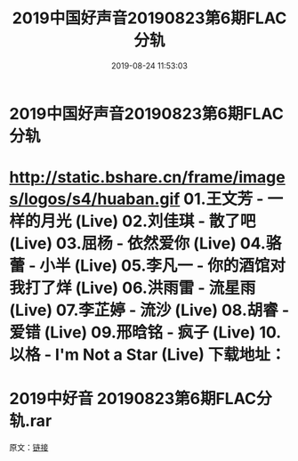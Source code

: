 ﻿---
title: 2019中国好声音20190823第6期FLAC分轨
date: 2019-08-24 11:53:03
categories: 新碟专辑、稀有等精品
tags: 华语中文
---
# 2019中国好声音20190823第6期FLAC分轨

http://static.bshare.cn/frame/images/logos/s4/huaban.gif
01.王文芳 - 一样的月光 (Live)
02.刘佳琪 - 散了吧 (Live)
03.屈杨 - 依然爱你 (Live)
04.骆蕾 - 小半 (Live)
05.李凡一 - 你的酒馆对我打了烊 (Live)
06.洪雨雷 - 流星雨 (Live)
07.李芷婷 - 流沙 (Live)
08.胡睿 - 爱错 (Live)
09.邢晗铭 - 疯子 (Live)
10.以格 - I'm Not a Star (Live)
下载地址：
==============================
2019中好音 20190823第6期FLAC分轨.rar
==============================
原文：[链接](https://blog.sina.com.cn/s/blog_1647c7e7601030fsx.html)